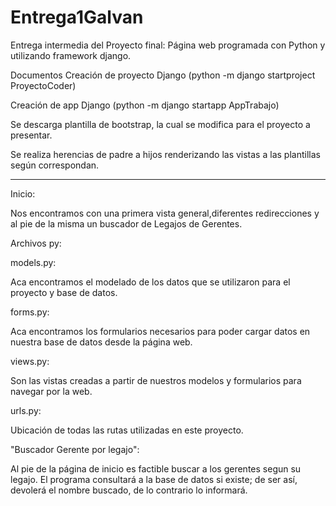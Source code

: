 # Entrega1Galvan

Entrega intermedia del Proyecto final: Página web programada con Python y utilizando framework django.

Documentos
Creación de proyecto Django (python -m django startproject ProyectoCoder)

Creación de app Django (python -m django startapp AppTrabajo)

Se descarga plantilla de bootstrap, la cual se modifica para el proyecto a presentar.

Se realiza herencias de padre a hijos renderizando las vistas a las plantillas según correspondan.

-------------------------------------------------------

Inicio:

Nos encontramos con una primera vista general,diferentes redirecciones y al pie de la misma un buscador de Legajos de Gerentes.

Archivos py:

models.py:

Aca encontramos el modelado de los datos que se utilizaron para el proyecto y base de datos.

forms.py:

Aca encontramos los formularios necesarios para poder cargar datos en nuestra base de datos desde la página web.

views.py:

Son las vistas creadas a partir de nuestros modelos y formularios para navegar por la web.

urls.py:

Ubicación de todas las rutas utilizadas en este proyecto.

"Buscador Gerente por legajo":

Al pie de la página de inicio es factible buscar a los gerentes segun su legajo.
El programa consultará a la base de datos si existe; de ser así, devolerá el nombre buscado, de lo contrario lo informará.
